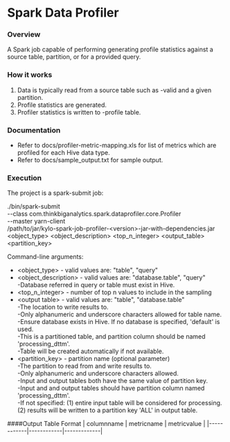 Spark Data Profiler
==========

### Overview

A Spark job capable of performing generating profile statistics against a source table, partition, or for a provided query.  

### How it works

1. Data is typically read from a source table such as <entity>-valid and a given partition.
2. Profile statistics are generated.
3. Profiler statistics is written to <entity>-profile table.

### Documentation

* Refer to docs/profiler-metric-mapping.xls for list of metrics which are profiled for each Hive data type.
* Refer to docs/sample_output.txt for sample output.

### Execution

The project is a spark-submit job:

./bin/spark-submit \
  --class com.thinkbiganalytics.spark.dataprofiler.core.Profiler \
  --master yarn-client \
  /path/to/jar/kylo-spark-job-profiler-\<version>-jar-with-dependencies.jar \
  \<object_type> \<object_description> \<top_n_integer> \<output_table> \<partition_key>

Command-line arguments:
* \<object_type> - valid values are: "table", "query"
* \<object_description> - valid values are: "database.table", "query"  
-Database referred in query or table must exist in Hive. 
* \<top_n_integer> - number of top n values to include in the sampling
* \<output table> - valid values are: "table", "database.table"  
-The location to write results to.  
-Only alphanumeric and underscore characters allowed for table name.  
-Ensure database exists in Hive. If no database is specified, 'default' is used.  
-This is a partitioned table, and partition column should be named 'processing_dttm'.  
-Table will be created automatically if not available.
* \<partition_key> - partition name  (optional parameter)  
-The partition to read from and write results to.  
-Only alphanumeric and underscore characters allowed.  
-Input and output tables both have the same value of partition key.  
-Input and and output tables should have partition column named 'processing_dttm'.  
-If not specified: (1) entire input table will be considered for processing. (2) results will be written to a partition key 'ALL' in output table.


####Output Table Format
| columnname | metricname | metricvalue |
|------------|------------|-------------|
